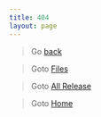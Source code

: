 ```yaml
---
title: 404
layout: page
---
```


> Go [back]({{historyback}})

> Goto [Files]({{site.baseurl}}/files)

> Goto [All Release](https://github.com/koumaza/android/release)

> Goto [Home]({{site.baseurl}})
